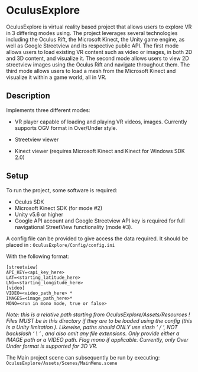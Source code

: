 # OculusExplore
OculusExplore is virtual reality based project that allows users to explore VR in 3 differing modes using. The project leverages several technologies including the Oculus Rift, the Microsoft Kinect, the Unity game engine, as well as Google Streetview and its respective public API. The first mode allows users to load existing VR content such as video or images, in both 2D and 3D content, and visualize it. The second mode allows users to view 2D streetview images using the Oculus Rift and navigate throughout them. The third mode allows users to load a mesh from the Microsoft Kinect and visualize it within a game world, all in VR.

## Description

Implements three different modes:

* VR player capable of loading and playing VR videos, images. Currently supports OGV format in Over/Under style.

* Streetview viewer

* Kinect viewer (requires Microsoft Kinect and Kinect for Windows SDK 2.0)

## Setup

To run the project, some software is required:
* Oculus SDK
* Microsoft Kinect SDK (for mode #2)
* Unity v5.6 or higher
* Google API account and Google Streetview API key is required for full navigational StreetView functionality (mode #3).

A config file can be provided to give access the data required. It should be placed in : `OculusExplore/Config/config.ini`

With the following format:

```
[streetview]
API_KEY=<api_key_here>
LAT=<starting_latitude_here>
LNG=<starting_longitude_here>
[video]
VIDEO=<video_path_here> *
IMAGES=<image_path_here>*
MONO=<run in mono mode, true or false>
```

*Note: this is a relative path starting from OculusExplore/Assets/Resources ! Files MUST be in this directory if they are to be loaded using the config (this is a Unity limitation ). Likewise, paths should ONLY use slash ‘ / ‘, NOT backslash ‘ \ ‘ , and also omit any file extensions. Only provide either a IMAGE path or a VIDEO path. Flag mono if applicable. Currently, only Over Under format is supported for 3D VR.*

The Main project scene can subsequently be run by executing: `OculusExplore/Assets/Scenes/MainMenu.scene`
